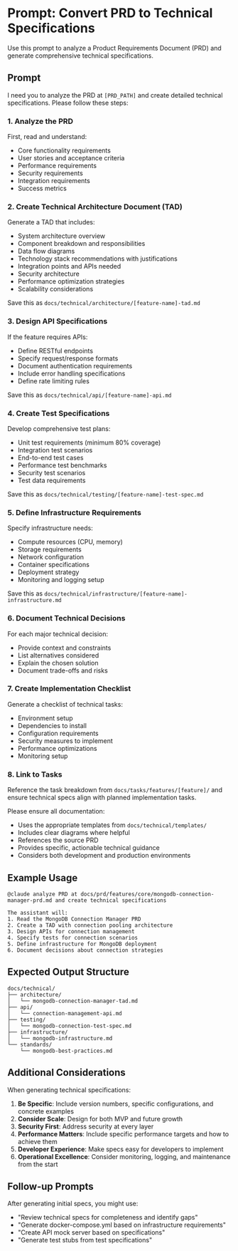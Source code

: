 # Prompt: Convert PRD to Technical Specifications

Use this prompt to analyze a Product Requirements Document (PRD) and generate comprehensive technical specifications.

## Prompt

I need you to analyze the PRD at `[PRD_PATH]` and create detailed technical specifications. Please follow these steps:

### 1. Analyze the PRD
First, read and understand:
- Core functionality requirements
- User stories and acceptance criteria
- Performance requirements
- Security requirements
- Integration requirements
- Success metrics

### 2. Create Technical Architecture Document (TAD)
Generate a TAD that includes:
- System architecture overview
- Component breakdown and responsibilities
- Data flow diagrams
- Technology stack recommendations with justifications
- Integration points and APIs needed
- Security architecture
- Performance optimization strategies
- Scalability considerations

Save this as `docs/technical/architecture/[feature-name]-tad.md`

### 3. Design API Specifications
If the feature requires APIs:
- Define RESTful endpoints
- Specify request/response formats
- Document authentication requirements
- Include error handling specifications
- Define rate limiting rules

Save this as `docs/technical/api/[feature-name]-api.md`

### 4. Create Test Specifications
Develop comprehensive test plans:
- Unit test requirements (minimum 80% coverage)
- Integration test scenarios
- End-to-end test cases
- Performance test benchmarks
- Security test scenarios
- Test data requirements

Save this as `docs/technical/testing/[feature-name]-test-spec.md`

### 5. Define Infrastructure Requirements
Specify infrastructure needs:
- Compute resources (CPU, memory)
- Storage requirements
- Network configuration
- Container specifications
- Deployment strategy
- Monitoring and logging setup

Save this as `docs/technical/infrastructure/[feature-name]-infrastructure.md`

### 6. Document Technical Decisions
For each major technical decision:
- Provide context and constraints
- List alternatives considered
- Explain the chosen solution
- Document trade-offs and risks

### 7. Create Implementation Checklist
Generate a checklist of technical tasks:
- Environment setup
- Dependencies to install
- Configuration requirements
- Security measures to implement
- Performance optimizations
- Monitoring setup

### 8. Link to Tasks
Reference the task breakdown from `docs/tasks/features/[feature]/` and ensure technical specs align with planned implementation tasks.

Please ensure all documentation:
- Uses the appropriate templates from `docs/technical/templates/`
- Includes clear diagrams where helpful
- References the source PRD
- Provides specific, actionable technical guidance
- Considers both development and production environments

## Example Usage

```
@claude analyze PRD at docs/prd/features/core/mongodb-connection-manager-prd.md and create technical specifications

The assistant will:
1. Read the MongoDB Connection Manager PRD
2. Create a TAD with connection pooling architecture
3. Design APIs for connection management
4. Specify tests for connection scenarios
5. Define infrastructure for MongoDB deployment
6. Document decisions about connection strategies
```

## Expected Output Structure

```
docs/technical/
├── architecture/
│   └── mongodb-connection-manager-tad.md
├── api/
│   └── connection-management-api.md
├── testing/
│   └── mongodb-connection-test-spec.md
├── infrastructure/
│   └── mongodb-infrastructure.md
└── standards/
    └── mongodb-best-practices.md
```

## Additional Considerations

When generating technical specifications:

1. **Be Specific**: Include version numbers, specific configurations, and concrete examples
2. **Consider Scale**: Design for both MVP and future growth
3. **Security First**: Address security at every layer
4. **Performance Matters**: Include specific performance targets and how to achieve them
5. **Developer Experience**: Make specs easy for developers to implement
6. **Operational Excellence**: Consider monitoring, logging, and maintenance from the start

## Follow-up Prompts

After generating initial specs, you might use:
- "Review technical specs for completeness and identify gaps"
- "Generate docker-compose.yml based on infrastructure requirements"
- "Create API mock server based on specifications"
- "Generate test stubs from test specifications"